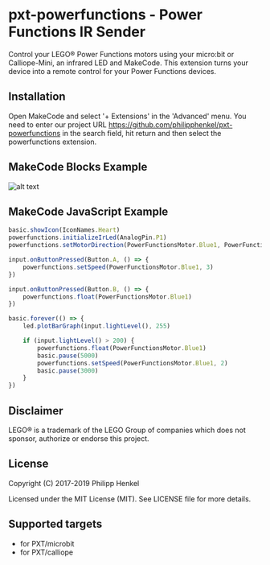 # pxt-powerfunctions - Power Functions IR Sender

Control your LEGO® Power Functions motors using your micro:bit or Calliope-Mini, an infrared LED and MakeCode.
This extension turns your device into a remote control for your Power Functions devices.

## Installation
Open MakeCode and select '+ Extensions' in the 'Advanced' menu. You need to enter our project URL https://github.com/philipphenkel/pxt-powerfunctions in the search field, hit return and then select the powerfunctions extension.

## MakeCode Blocks Example

![alt text](https://github.com/philipphenkel/pxt-powerfunctions/raw/master/code_example.png "MakeCode Blocks Example")

## MakeCode JavaScript Example

```javascript
basic.showIcon(IconNames.Heart)
powerfunctions.initializeIrLed(AnalogPin.P1)
powerfunctions.setMotorDirection(PowerFunctionsMotor.Blue1, PowerFunctionsDirection.Backward)

input.onButtonPressed(Button.A, () => {
    powerfunctions.setSpeed(PowerFunctionsMotor.Blue1, 3)
})

input.onButtonPressed(Button.B, () => {
    powerfunctions.float(PowerFunctionsMotor.Blue1)
})

basic.forever(() => {
    led.plotBarGraph(input.lightLevel(), 255)

    if (input.lightLevel() > 200) {
        powerfunctions.float(PowerFunctionsMotor.Blue1)
        basic.pause(5000)
        powerfunctions.setSpeed(PowerFunctionsMotor.Blue1, 2)
        basic.pause(3000)
    }
})
```

## Disclaimer

LEGO® is a trademark of the LEGO Group of companies which does not sponsor, authorize or endorse this project.

## License

Copyright (C) 2017-2019 Philipp Henkel

Licensed under the MIT License (MIT). See LICENSE file for more details.

## Supported targets

* for PXT/microbit
* for PXT/calliope
